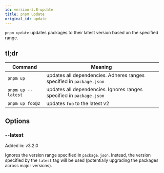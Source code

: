```yaml
---
id: version-3.8-update
title: pnpm update
original_id: update
---
```


`pnpm update` updates packages to their latest version based on the specified range.

## tl;dr

|Command|Meaning|
|--|--|
|`pnpm up` |updates all dependencies. Adheres ranges specified in `package.json` |
|`pnpm up --latest` |updates all dependencies. Ignores ranges specified in `package.json` |
|`pnpm up foo@2` |updates `foo` to the latest v2 |

## Options

### --latest

Added in: v3.2.0

Ignores the version range specified in `package.json`. Instead, the version specified by the `latest` tag will be used (potentially upgrading the packages across major versions).

